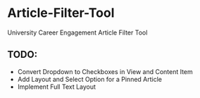 # Article-Filter-Tool
University Career Engagement Article Filter Tool
## TODO:
- Convert Dropdown to Checkboxes in View and Content Item
- Add Layout and Select Option for a Pinned Article
- Implement Full Text Layout
